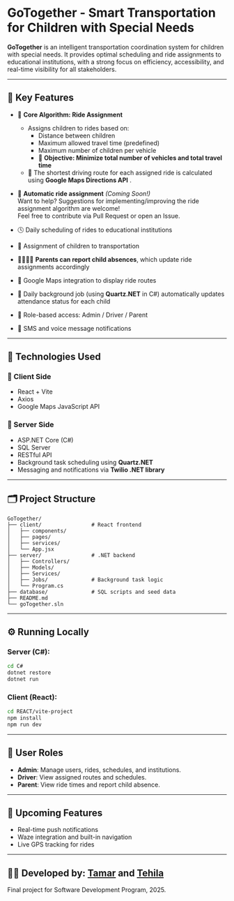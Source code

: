 # GoTogether - Smart Transportation for Children with Special Needs

**GoTogether** is an intelligent transportation coordination system for children with special needs. It provides optimal scheduling and ride assignments to educational institutions, with a strong focus on efficiency, accessibility, and real-time visibility for all stakeholders.

---

## 🎯 Key Features

- 🧠 **Core Algorithm: Ride Assignment**
  - Assigns children to rides based on:
    - Distance between children
    - Maximum allowed travel time (predefined)
    - Maximum number of children per vehicle
    - 🎯 **Objective: Minimize total number of vehicles and total travel time**
  - 🚗 The shortest driving route for each assigned ride is calculated using **Google Maps Directions API** .

- 📌 **Automatic ride assignment** *(Coming Soon!)*  
  Want to help? Suggestions for implementing/improving the ride assignment algorithm are welcome!  
  Feel free to contribute via Pull Request or open an Issue.

- 🕓 Daily scheduling of rides to educational institutions
- 🚌 Assignment of children to transportation
- 👨‍👩‍👧‍👦 **Parents can report child absences**, which update ride assignments accordingly
- 📍 Google Maps integration to display ride routes
- 🔄 Daily background job (using **Quartz.NET** in C#) automatically updates attendance status for each child
- 👥 Role-based access: Admin / Driver / Parent
- 📲 SMS and voice message notifications

---

## 🧱 Technologies Used

### 🔹 Client Side
- React + Vite
- Axios
- Google Maps JavaScript API

### 🔹 Server Side
- ASP.NET Core (C#)
- SQL Server
- RESTful API
- Background task scheduling using **Quartz.NET**
- Messaging and notifications via **Twilio .NET library**

---

## 🗂 Project Structure

```
GoTogether/
├── client/                # React frontend
│   ├── components/
│   ├── pages/
│   ├── services/
│   └── App.jsx
├── server/                # .NET backend
│   ├── Controllers/
│   ├── Models/
│   ├── Services/
│   ├── Jobs/              # Background task logic
│   └── Program.cs
├── database/              # SQL scripts and seed data
├── README.md
└── goTogether.sln
```

---

## ⚙️ Running Locally

### Server (C#):

```bash
cd C#
dotnet restore
dotnet run
```

### Client (React):

```bash
cd REACT/vite-project
npm install
npm run dev
```

---

## 🔐 User Roles

- **Admin**: Manage users, rides, schedules, and institutions.
- **Driver**: View assigned routes and schedules.
- **Parent**: View ride times and report child absence.

---

## 🚀 Upcoming Features

- Real-time push notifications
- Waze integration and built-in navigation
- Live GPS tracking for rides

---

## 👩‍💻 Developed by: [Tamar](https://github.com/tamar2791) and [Tehila](https://github.com/tehilamiller)

Final project for Software Development Program, 2025.

